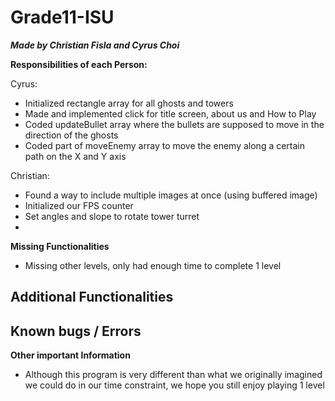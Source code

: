 # Grade11-ISU

_**Made by Christian Fisla and Cyrus Choi**_

**Responsibilities of each Person:**

Cyrus: 
- Initialized rectangle array for all ghosts and towers
- Made and implemented click for title screen, about us and How to Play
- Coded updateBullet array where the bullets are supposed to move in the direction of the ghosts
- Coded part of moveEnemy array to move the enemy along a certain path on the X and Y axis


Christian: 
- Found a way to include multiple images at once (using buffered image)
- Initialized our FPS counter
- Set angles and slope to rotate tower turret
- 

**Missing Functionalities**
- Missing other levels, only had enough time to complete 1 level

**Additional Functionalities**
- 
**Known bugs / Errors**
- 

**Other important Information**
- Although this program is very different than what we originally imagined we could do in our time constraint, we hope you still enjoy playing 1 level
